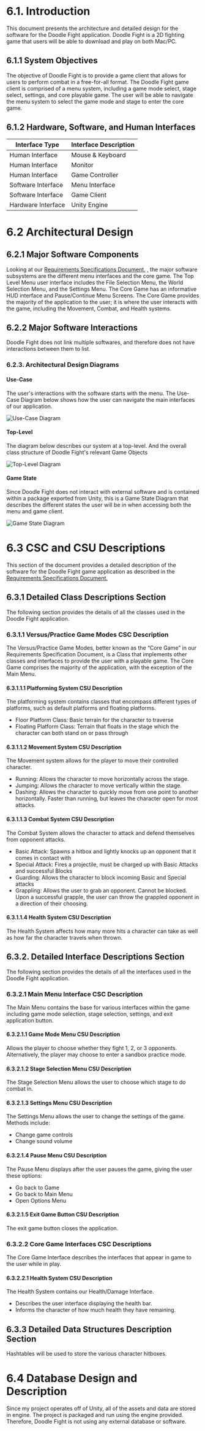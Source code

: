 # 6.1. Introduction

This document presents the architecture and detailed design for the software for the Doodle Fight application. Doodle Fight is a 2D fighting game that users will be able to download and play on both Mac/PC.

## 6.1.1     System Objectives

The objective of Doodle Fight is to provide a game client that allows for users to perform combat in a free-for-all format. The Doodle Fight game client is comprised of a menu system, including a game mode select, stage select, settings, and core playable game. The user will be able to navigate the menu system to select the game mode and stage to enter the core game.

## 6.1.2     Hardware, Software, and Human Interfaces

| Interface Type  | Interface Description |
|-----------------|-----------------------|
| Human Interface | Mouse & Keyboard  |
| Human Interface | Monitor |
| Human Interface | Game Controller |
| Software Interface | Menu Interface |
| Software Interface | Game Client |
| Hardware Interface | Unity Engine |

# 6.2 Architectural Design

## 6.2.1     Major Software Components

Looking at our [Requirements Specifications Document.](RequirementsSpecifications.md) , the major software subsystems are the different menu interfaces and the core game. The Top Level Menu user interface includes the File Selection Menu, the World Selection Menu, and the Settings Menu. The Core Game has an informative HUD interface and Pause/Continue Menu Screens. The Core Game provides the majority of the application to the user; it is where the user interacts with the game, including the Movement, Combat, and Health systems.



## 6.2.2 Major Software Interactions

Doodle Fight does not link multiple softwares, and therefore does not have interactions between them to list.

### 6.2.3. Architectural Design Diagrams

#### Use-Case
The user's interactions with the software starts with the menu. The Use-Case Diagram below shows how the user can navigate the main interfaces of our application.

![Use-Case Diagram](usecasediagram.jpg)

#### Top-Level

The diagram below describes our system at a top-level. And the overall class structure of Doodle Fight's relevant Game Objects

![Top-Level Diagram](toplevel.jpg)

#### Game State

Since Doodle Fight does not interact with external software and is contained within a package exported from Unity, this is a Game State Diagram that describes the different states the user will be in when accessing both the menu and game client.

![Game State Diagram](gamestatediagram.jpg)


# 6.3 CSC and CSU Descriptions

This section of the document provides a detailed description of the software for the Doodle Fight game application as described in the [Requirements Specifications Document.](requirements-specifications.md)

## 6.3.1 Detailed Class Descriptions Section

The following section provides the details of all the classes used in the Doodle Fight application.

### 6.3.1.1 Versus/Practice Game Modes CSC Description

The Versus/Practice Game Modes, better known as the “Core Game” in our Requirements Specification Document, is a Class that implements other classes and interfaces to provide the user with a playable game. The Core Game comprises the majority of the application, with the exception of the Main Menu.

#### 6.3.1.1.1 Platforming System CSU Description

The platforming system contains classes that encompass different types of platforms, such as default platforms and floating platforms.

* Floor Platform Class: Basic terrain for the character to traverse
* Floating Platform Class: Terrain that floats in the stage which the character can both stand on or pass through

#### 6.3.1.1.2 Movement System CSU Description
The Movement system allows for the player to move their controlled character.

* Running: Allows the character to move horizontally across the stage.
* Jumping: Allows the character to move vertically within the stage.
* Dashing: Allows the character to quickly move from one point to another horizontally. Faster than running, but leaves the character open for most attacks.

#### 6.3.1.1.3 Combat System CSU Description

The Combat System allows the character to attack and defend themselves from opponent attacks.
* Basic Attack: Spawns a hitbox and lightly knocks up an opponent that it comes in contact with
* Special Attack: Fires a projectile, must be charged up with Basic Attacks and successful Blocks
* Guarding: Allows the character to block incoming Basic and Special attacks
* Grappling: Allows the user to grab an opponent. Cannot be blocked. Upon a successful grapple, the user can throw the grappled opponent in a direction of their choosing.

#### 6.3.1.1.4 Health System CSU Description

The Health System affects how many more hits a character can take as well as how far the character travels when thrown.

## 6.3.2. Detailed Interface Descriptions Section

The following section provides the details of all the interfaces used in the Doodle Fight application.

### 6.3.2.1 Main Menu Interface CSC Description
The Main Menu contains the base for various interfaces within the game including game mode selection, stage selection, settings, and exit application button.

#### 6.3.2.1.1 Game Mode Menu CSU Description
Allows the player to choose whether they fight 1, 2, or 3 opponents. Alternatively, the player may choose to enter a sandbox practice mode.

#### 6.3.2.1.2 Stage Selection Menu CSU Description
The Stage Selection Menu allows the user to choose which stage to do combat in.

#### 6.3.2.1.3 Settings Menu CSU Description
The Settings Menu allows the user to change the settings of the game. Methods include:
* Change game controls
* Change sound volume

#### 6.3.2.1.4 Pause Menu CSU Description
The Pause Menu displays after the user pauses the game, giving the user these options:
* Go back to Game
* Go back to Main Menu
* Open Options Menu

#### 6.3.2.1.5 Exit Game Button CSU Description
The exit game button closes the application.

### 6.3.2.2 Core Game Interfaces CSC Descriptions
The Core Game Interface describes the interfaces that appear in game to the user while in play.


#### 6.3.2.2.1 Health System CSU Description
The Health System contains our Health/Damage Interface.
* Describes the user interface displaying the health bar.
* Informs the character of how much health they have remaining.

## 6.3.3 Detailed Data Structures Description Section
Hashtables will be used to store the various character hitboxes.

# 6.4 Database Design and Description

Since my project operates off of Unity, all of the assets and data are stored in engine. The project is packaged and run using the engine provided. Therefore, Doodle Fight is not using any external database or software.

